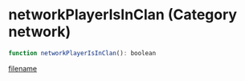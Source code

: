# networkPlayerIsInClan (Category network)

```js
function networkPlayerIsInClan(): boolean
```

[filename](networkPlayerIsInClan_m.md ':include')